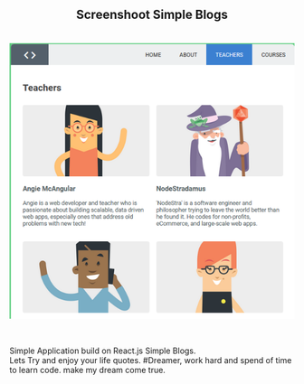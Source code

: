 <h2><p align="center"> Screenshoot Simple Blogs </h2>
<br

![PIC](https://github.com/Achmadsetiawann/Blogs_Project/blob/master/public/SC_BLOGS.png)

<br>
<p>Simple Application build on React.js Simple Blogs.<br>
Lets Try and enjoy your life quotes. #Dreamer, work hard and spend of time to learn code. make my dream come true.</p>

